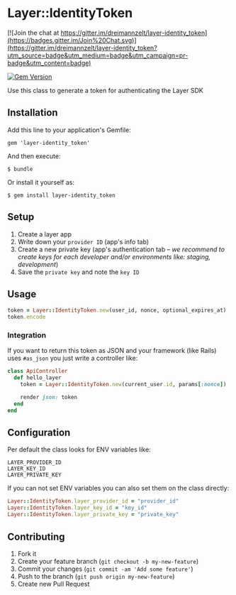 # Layer::IdentityToken

[![Join the chat at https://gitter.im/dreimannzelt/layer-identity_token](https://badges.gitter.im/Join%20Chat.svg)](https://gitter.im/dreimannzelt/layer-identity_token?utm_source=badge&utm_medium=badge&utm_campaign=pr-badge&utm_content=badge)

[![Gem Version](https://badge.fury.io/rb/layer-identity_token.svg)](http://badge.fury.io/rb/layer-identity_token)

Use this class to generate a token for authenticating the Layer SDK

## Installation

Add this line to your application's Gemfile:

    gem 'layer-identity_token'

And then execute:

    $ bundle

Or install it yourself as:

    $ gem install layer-identity_token

## Setup

1. Create a layer app
2. Write down your `provider ID` (app's info tab)
3. Create a new private key (app's authentication tab – _we recommend to create keys for each developer and/or environments like: staging, development_)
4. Save the `private key` and note the `key ID`

## Usage

```ruby
token = Layer::IdentityToken.new(user_id, nonce, optional_expires_at)
token.encode
```

### Integration

If you want to return this token as JSON and your framework (like Rails) uses `#as_json` you just write a controller like:

```ruby
class ApiController
  def hello_layer
    token = Layer::IdentityToken.new(current_user.id, params[:nonce])

    render json: token
  end
end
```

## Configuration

Per default the class looks for ENV variables like:

```
LAYER_PROVIDER_ID
LAYER_KEY_ID
LAYER_PRIVATE_KEY
```

If you can not set ENV variables you can also set them on the class directly:

```ruby
Layer::IdentityToken.layer_provider_id = "provider_id"
Layer::IdentityToken.layer_key_id = "key_id"
Layer::IdentityToken.layer_private_key = "private_key"
```

## Contributing

1. Fork it
2. Create your feature branch (`git checkout -b my-new-feature`)
3. Commit your changes (`git commit -am 'Add some feature'`)
4. Push to the branch (`git push origin my-new-feature`)
5. Create new Pull Request

